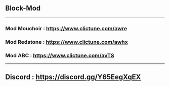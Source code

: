 ## Block-Mod
-----------------------------------------------------------
### Mod Mouchoir : https://www.clictune.com/awre
### Mod Redstone : https://www.clictune.com/awhx
### Mod ABC : https://www.clictune.com/avTS
-----------------------------------------------------------
## Discord : https://discord.gg/Y65EegXqEX
